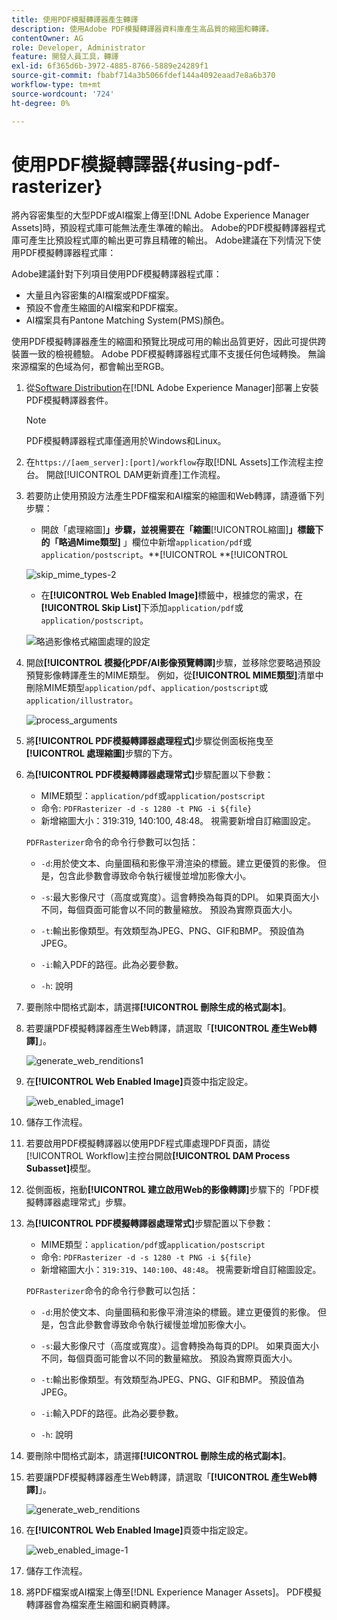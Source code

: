 ```yaml
---
title: 使用PDF模擬轉譯器產生轉譯
description: 使用Adobe PDF模擬轉譯器資料庫產生高品質的縮圖和轉譯。
contentOwner: AG
role: Developer, Administrator
feature: 開發人員工具，轉譯
exl-id: 6f365d6b-3972-4885-8766-5889e24289f1
source-git-commit: fbabf714a3b5066fdef144a4092eaad7e8a6b370
workflow-type: tm+mt
source-wordcount: '724'
ht-degree: 0%

---
```


# 使用PDF模擬轉譯器{#using-pdf-rasterizer}

將內容密集型的大型PDF或AI檔案上傳至[!DNL Adobe Experience Manager Assets]時，預設程式庫可能無法產生準確的輸出。 Adobe的PDF模擬轉譯器程式庫可產生比預設程式庫的輸出更可靠且精確的輸出。 Adobe建議在下列情況下使用PDF模擬轉譯器程式庫：

Adobe建議針對下列項目使用PDF模擬轉譯器程式庫：

* 大量且內容密集的AI檔案或PDF檔案。
* 預設不會產生縮圖的AI檔案和PDF檔案。
* AI檔案具有Pantone Matching System(PMS)顏色。

使用PDF模擬轉譯器產生的縮圖和預覽比現成可用的輸出品質更好，因此可提供跨裝置一致的檢視體驗。 Adobe PDF模擬轉譯器程式庫不支援任何色域轉換。 無論來源檔案的色域為何，都會輸出至RGB。

1. 從[Software Distribution](https://experience.adobe.com/#/downloads/content/software-distribution/en/aem.html?package=/content/software-distribution/en/details.html/content/dam/aem/public/adobe/packages/cq650/product/assets/aem-assets-pdf-rasterizer-pkg-4.4.zip)在[!DNL Adobe Experience Manager]部署上安裝PDF模擬轉譯器套件。

   >[!NOTE]
   >
   >PDF模擬轉譯器程式庫僅適用於Windows和Linux。

1. 在`https://[aem_server]:[port]/workflow`存取[!DNL Assets]工作流程主控台。 開啟[!UICONTROL DAM更新資產]工作流程。

1. 若要防止使用預設方法產生PDF檔案和AI檔案的縮圖和Web轉譯，請遵循下列步驟：

   * 開啟「處理縮圖&#x200B;]**」步驟，並視需要在「縮圖**[!UICONTROL &#x200B;縮圖&#x200B;]**」標籤下的「略過Mime類型]** 」欄位中新增`application/pdf`或`application/postscript`。**[!UICONTROL **[!UICONTROL 

   ![skip_mime_types-2](assets/skip_mime_types-2.png)

   * 在&#x200B;**[!UICONTROL Web Enabled Image]**&#x200B;標籤中，根據您的需求，在&#x200B;**[!UICONTROL Skip List]**&#x200B;下添加`application/pdf`或`application/postscript`。

   ![略過影像格式縮圖處理的設定](assets/web_enabled_imageskiplist.png)

1. 開啟&#x200B;**[!UICONTROL 模擬化PDF/AI影像預覽轉譯]**&#x200B;步驟，並移除您要略過預設預覽影像轉譯產生的MIME類型。 例如，從&#x200B;**[!UICONTROL MIME類型]**&#x200B;清單中刪除MIME類型`application/pdf`、`application/postscript`或`application/illustrator`。

   ![process_arguments](assets/process_arguments.png)

1. 將&#x200B;**[!UICONTROL PDF模擬轉譯器處理程式]**&#x200B;步驟從側面板拖曳至&#x200B;**[!UICONTROL 處理縮圖]**&#x200B;步驟的下方。
1. 為&#x200B;**[!UICONTROL PDF模擬轉譯器處理常式]**&#x200B;步驟配置以下參數：

   * MIME類型：`application/pdf`或`application/postscript`
   * 命令: `PDFRasterizer -d -s 1280 -t PNG -i ${file}`
   * 新增縮圖大小：319:319, 140:100, 48:48。 視需要新增自訂縮圖設定。

   `PDFRasterizer`命令的命令行參數可以包括：

   * `-d`:用於使文本、向量圖稿和影像平滑渲染的標籤。建立更優質的影像。 但是，包含此參數會導致命令執行緩慢並增加影像大小。

   * `-s`:最大影像尺寸（高度或寬度）。這會轉換為每頁的DPI。 如果頁面大小不同，每個頁面可能會以不同的數量縮放。 預設為實際頁面大小。

   * `-t`:輸出影像類型。有效類型為JPEG、PNG、GIF和BMP。 預設值為JPEG。

   * `-i`:輸入PDF的路徑。此為必要參數。

   * `-h`: 說明


1. 要刪除中間格式副本，請選擇&#x200B;**[!UICONTROL 刪除生成的格式副本]**。
1. 若要讓PDF模擬轉譯器產生Web轉譯，請選取「**[!UICONTROL 產生Web轉譯]**」。

   ![generate_web_renditions1](assets/generate_web_renditions1.png)

1. 在&#x200B;**[!UICONTROL Web Enabled Image]**&#x200B;頁簽中指定設定。

   ![web_enabled_image1](assets/web_enabled_image1.png)

1. 儲存工作流程。
1. 若要啟用PDF模擬轉譯器以使用PDF程式庫處理PDF頁面，請從[!UICONTROL Workflow]主控台開啟&#x200B;**[!UICONTROL DAM Process Subasset]**&#x200B;模型。
1. 從側面板，拖動&#x200B;**[!UICONTROL 建立啟用Web的影像轉譯]**&#x200B;步驟下的「PDF模擬轉譯器處理常式」步驟。
1. 為&#x200B;**[!UICONTROL PDF模擬轉譯器處理常式]**&#x200B;步驟配置以下參數：

   * MIME類型：`application/pdf`或`application/postscript`
   * 命令: `PDFRasterizer -d -s 1280 -t PNG -i ${file}`
   * 新增縮圖大小：`319:319`、`140:100`、`48:48`。 視需要新增自訂縮圖設定。

   `PDFRasterizer`命令的命令行參數可以包括：

   * `-d`:用於使文本、向量圖稿和影像平滑渲染的標籤。建立更優質的影像。 但是，包含此參數會導致命令執行緩慢並增加影像大小。

   * `-s`:最大影像尺寸（高度或寬度）。這會轉換為每頁的DPI。 如果頁面大小不同，每個頁面可能會以不同的數量縮放。 預設為實際頁面大小。

   * `-t`:輸出影像類型。有效類型為JPEG、PNG、GIF和BMP。 預設值為JPEG。

   * `-i`:輸入PDF的路徑。此為必要參數。

   * `-h`: 說明


1. 要刪除中間格式副本，請選擇&#x200B;**[!UICONTROL 刪除生成的格式副本]**。
1. 若要讓PDF模擬轉譯器產生Web轉譯，請選取「**[!UICONTROL 產生Web轉譯]**」。

   ![generate_web_renditions](assets/generate_web_renditions.png)

1. 在&#x200B;**[!UICONTROL Web Enabled Image]**&#x200B;頁簽中指定設定。

   ![web_enabled_image-1](assets/web_enabled_image-1.png)

1. 儲存工作流程。
1. 將PDF檔案或AI檔案上傳至[!DNL Experience Manager Assets]。 PDF模擬轉譯器會為檔案產生縮圖和網頁轉譯。
